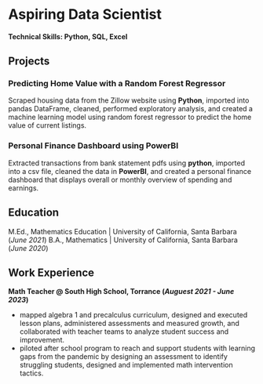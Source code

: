 # Aspiring Data Scientist

#### Technical Skills: Python, SQL, Excel

## Projects
### Predicting Home Value with a Random Forest Regressor

Scraped housing data from the Zillow website using **Python**, imported into pandas DataFrame, cleaned, performed exploratory analysis, and created a machine learning model using random forest regressor to predict the home value of current listings.

### Personal Finance Dashboard using PowerBI

Extracted transactions from bank statement pdfs using **python**, imported into a csv file, cleaned the data in **PowerBI**, and created a personal finance dashboard that displays overall or monthly overview of spending and earnings. 

## Education
M.Ed., Mathematics Education | University of California, Santa Barbara (_June 2021_)
B.A., Mathematics | University of California, Santa Barbara (_June 2020_)

## Work Experience
**Math Teacher @ South High School, Torrance (_Auguest 2021 - June 2023_)**
- mapped algebra 1 and precalculus curriculum, designed and executed lesson plans, administered assessments and measured growth, and collaborated with teacher teams to analyze student success and improvement.
- piloted after school program to reach and support students with learning gaps from the pandemic by designing an assessment to identify struggling students, designed and implemented math intervention tactics. 
